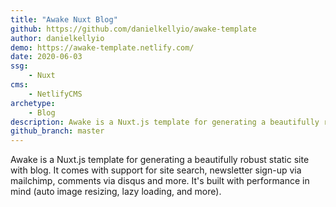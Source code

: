 ```yaml
---
title: "Awake Nuxt Blog"
github: https://github.com/danielkellyio/awake-template
author: danielkellyio
demo: https://awake-template.netlify.com/
date: 2020-06-03
ssg:
    - Nuxt
cms:
    - NetlifyCMS
archetype:
    - Blog
description: Awake is a Nuxt.js template for generating a beautifully robust static site with blog
github_branch: master
---
```


Awake is a Nuxt.js template for generating a beautifully robust static site with blog. It comes with support for site search, newsletter sign-up via mailchimp, comments via disqus and more. It's built with performance in mind (auto image resizing, lazy loading, and more).